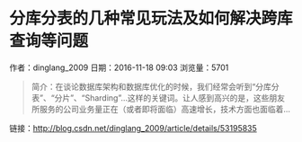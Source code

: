# 分库分表的几种常见玩法及如何解决跨库查询等问题
作者：dinglang_2009
日期：2016-11-18 09:03
浏览量：5701
> 简介：在谈论数据库架构和数据库优化的时候，我们经常会听到“分库分表”、“分片”、“Sharding”…这样的关键词。让人感到高兴的是，这些朋友所服务的公司业务量正在（或者即将面临）高速增长，技术方面也面临着...

 链接：http://blog.csdn.net/dinglang_2009/article/details/53195835
